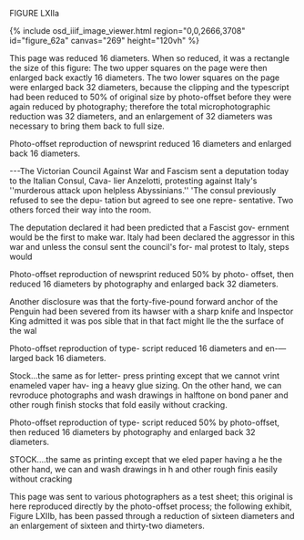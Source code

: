 FIGURE LXIIa 

{% include osd_iiif_image_viewer.html region="0,0,2666,3708" id="figure_62a" canvas="269" height="120vh" %}

This page was reduced 16 diameters. When so reduced, it was a rectangle the size of this figure: The two upper squares on the page 
were then enlarged back exactly 16 diameters. The two lower squares 
on the page were enlarged back 32 diameters, because the clipping 
and the typescript had been reduced to 50% of original size by 
photo-offset before they were again reduced by photography; 
therefore the total microphotographic reduction was 32 diameters, and an enlargement of 32 diameters was necessary to bring them back to full size. 


Photo-offset reproduction of 
newsprint reduced 16 diameters 
and enlarged back 16 diameters. 

---The Victorian Council Against 
War and Fascism sent a deputation 
today to the Italian Consul, Cava- 
lier Anzelotti, protesting against 
Italy's ''murderous attack upon 
helpless Abyssinians.'' 'The consul 
previously refused to see the depu- 
tation but agreed to see one repre- 
sentative. Two others forced their 
way into the room. 

The deputation declared it had 
been predicted that a Fascist gov- 
ernment would be the first to make 
war. Italy had been declared the 
aggressor in this war and unless 
the consul sent the council's for- 
mal protest to Italy, steps would 

Photo-offset reproduction of 
newsprint reduced 50% by photo- 
offset, then reduced 16 diameters by photography and enlarged 
back 32 diameters. 

Another disclosure was that the 
forty-five-pound forward anchor of 
the Penguin had been severed from 
its hawser with a sharp knife and 
Inspector King admitted it was pos 
sible that in that fact might lle the 
the surface of the wal 

Photo-offset reproduction of type- 
script reduced 16 diameters and en-— 
larged back 16 diameters. 

Stock...the same as for letter- 
press printing except that we 
cannot vrint enameled vaper hav- 
ing a heavy glue sizing. On the 
other hand, we can revroduce 
photographs and wash drawings in 
halftone on bond paner and other 
rough finish stocks that fold 
easily without cracking. 

Photo-offset reproduction of type- 
script reduced 50% by photo-offset, 
then reduced 16 diameters by photography and enlarged back 32 diameters. 

STOCK....the same as 
printing except that we 
eled paper having a he 
the other hand, we can 
and wash drawings in h 
and other rough finis 
easily without cracking 

This page was sent to various photographers as a test sheet; this original 
is here reproduced directly by the photo-offset process; the following exhibit, Figure LXIIb, has been passed through a reduction of sixteen diameters and an enlargement of sixteen and thirty-two diameters. 

